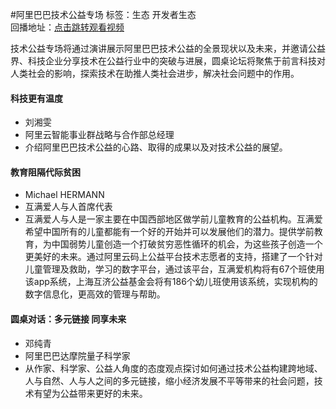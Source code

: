 #阿里巴巴技术公益专场标签：<kbd>生态</kbd> <kbd>开发者生态</kbd><br>回播地址：[点击跳转观看视频](https://alhlsvodhls08.e.vhall.com/mp4record/阿里巴巴技术公益专场.mp4)技术公益专场将通过演讲展示阿里巴巴技术公益的全景现状以及未来，并邀请公益界、科技企业分享技术在公益行业中的突破与进展，圆桌论坛将聚焦于前言科技对人类社会的影响，探索技术在助推人类社会进步，解决社会问题中的作用。#### 科技更有温度* 刘湘雯* 阿里云智能事业群战略与合作部总经理* 介绍阿里巴巴技术公益的心路、取得的成果以及对技术公益的展望。#### 教育阻隔代际贫困* Michael HERMANN* 互满爱人与人首席代表* 互满爱人与人是一家主要在中国西部地区做学前儿童教育的公益机构。互满爱希望中国所有的儿童都能有一个好的开始并可以发展他们的潜力。提供学前教育，为中国弱势儿童创造一个打破贫穷恶性循环的机会，为这些孩子创造一个更美好的未来。通过阿里云码上公益平台技术志愿者的支持，搭建了一个针对儿童管理及救助，学习的数字平台，通过该平台，互满爱机构将有67个班使用该app系统，上海互济公益基金会将有186个幼儿班使用该系统，实现机构的数字信息化，更高效的管理与帮助。#### 圆桌对话：多元链接 同享未来* 邓纯青* 阿里巴巴达摩院量子科学家* 从作家、科学家、公益人角度的态度观点探讨如何通过技术公益构建跨地域、人与自然、人与人之间的多元链接，缩小经济发展不平等带来的社会问题，技术有望为公益带来更好的未来。